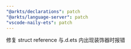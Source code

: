 ```yaml
---
"@arkts/declarations": patch
"@arkts/language-server": patch
"vscode-naily-ets": patch
---
```


修复 struct reference 与.d.ets 内出现装饰器时报错
